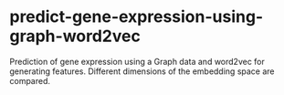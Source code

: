 # predict-gene-expression-using-graph-word2vec
Prediction of gene expression using a Graph data and word2vec for generating features. Different dimensions of the embedding space are compared.
